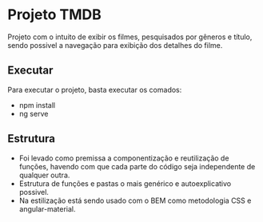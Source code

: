 # Projeto TMDB

Projeto com o intuito de exibir os filmes, pesquisados por gêneros e título, sendo possivel a navegação para exibição dos detalhes do filme.

## Executar

Para executar o projeto, basta executar os comados:
- npm install
- ng serve

## Estrutura
- Foi levado como premissa a componentização e reutilização de funções, havendo com que cada parte do código seja independente de qualquer outra.
- Estrutura de funções e pastas o mais genérico e autoexplicativo possivel.
- Na estilização está sendo usado com o BEM como metodologia CSS e angular-material.
